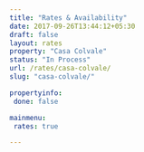 ```yaml
---
title: "Rates & Availability"
date: 2017-09-26T13:44:12+05:30
draft: false
layout: rates
property: "Casa Colvale"
status: "In Process"
url: /rates/casa-colvale/
slug: "casa-colvale/"

propertyinfo:
 done: false

mainmenu:
 rates: true

---
```



